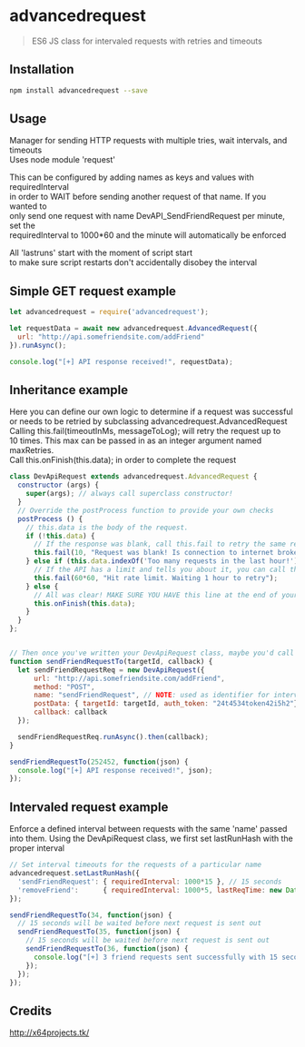 # advancedrequest

> ES6 JS class for intervaled requests with retries and timeouts

## Installation

```sh
npm install advancedrequest --save
```

## Usage

Manager for sending HTTP requests with multiple tries, wait intervals, and timeouts  
Uses node module 'request'  

This can be configured by adding names as keys and values with requiredInterval  
in order to WAIT before sending another request of that name. If you wanted to  
only send one request with name DevAPI_SendFriendRequest per minute, set the  
requiredInterval to 1000*60 and the minute will automatically be enforced  

All 'lastruns' start with the moment of script start  
to make sure script restarts don't accidentally disobey the interval  


## Simple GET request example
```js
let advancedrequest = require('advancedrequest');

let requestData = await new advancedrequest.AdvancedRequest({
  url: "http://api.somefriendsite.com/addFriend"
}).runAsync();

console.log("[+] API response received!", requestData);
```

## Inheritance example

Here you can define our own logic to determine if a request was successful  
or needs to be retried by subclassing advancedrequest.AdvancedRequest  
Calling this.fail(timeoutInMs, messageToLog); will retry the request up to  
10 times. This max can be passed in as an integer argument named maxRetries.  
Call this.onFinish(this.data); in order to complete the request
```js
class DevApiRequest extends advancedrequest.AdvancedRequest {
  constructor (args) {
    super(args); // always call superclass constructor!
  }
  // Override the postProcess function to provide your own checks
  postProcess () {
    // this.data is the body of the request.
    if (!this.data) {
      // If the response was blank, call this.fail to retry the same request in 10 seconds
      this.fail(10, "Request was blank! Is connection to internet broken?");
    } else if (this.data.indexOf('Too many requests in the last hour!') != -1) {
      // If the API has a limit and tells you about it, you can call this.fail and retry in 1 hour
      this.fail(60*60, "Hit rate limit. Waiting 1 hour to retry");
    } else {
      // All was clear! MAKE SURE YOU HAVE this line at the end of your request!
      this.onFinish(this.data);
    }
  }
};


// Then once you've written your DevApiRequest class, maybe you'd call it so:
function sendFriendRequestTo(targetId, callback) {
  let sendFriendRequestReq = new DevApiRequest({
      url: "http://api.somefriendsite.com/addFriend",
      method: "POST",
      name: "sendFriendRequest", // NOTE: used as identifier for interval
      postData: { targetId: targetId, auth_token: "24t4534token42i5h2"},
      callback: callback
  });

  sendFriendRequestReq.runAsync().then(callback);
}

sendFriendRequestTo(252452, function(json) {
  console.log("[+] API response received!", json);
});
```

## Intervaled request example

Enforce a defined interval between requests with the same 'name' passed into them.
Using the DevApiRequest class, we first set lastRunHash with the proper interval
```js
// Set interval timeouts for the requests of a particular name
advancedrequest.setLastRunHash({
  'sendFriendRequest': { requiredInterval: 1000*15 }, // 15 seconds
  'removeFriend':      { requiredInterval: 1000*5, lastReqTime: new Date().getTime() }
});

sendFriendRequestTo(34, function(json) {
  // 15 seconds will be waited before next request is sent out
  sendFriendRequestTo(35, function(json) {
    // 15 seconds will be waited before next request is sent out
    sendFriendRequestTo(36, function(json) {
      console.log("[+] 3 friend requests sent successfully with 15 seconds between them");
    });
  });
});
```

## Credits
http://x64projects.tk/
